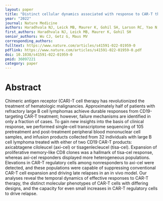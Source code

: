```yaml
---
layout: paper
title: "Distinct cellular dynamics associated with response to CAR-T therapy for refractory B-cell lymphoma"
year: "2022"
journal: Nature Medicine
authors: Haradhvala NJ, Leick MB, Maurer K, Gohil SH, Larson RC, Yao N, Gallagher KME, Katsis K, Frigault MJ, Southard J, Li S, Kann MC, Silva H, Jan M, Rhrissorrakrai K, Utro F, Levovitz C, Jacobs RA, Slowik K, Danysh BP, Livak KJ, Parida L, Ferry J, Jacobson C, Wu CJ, Getz G, Maus MV
first_authors: Haradhvala NJ, Leick MB, Maurer K, Gohil SH
senior_authors: Wu CJ, Getz G, Maus MV
corresponding_authors: 
fulltext: https://www.nature.com/articles/s41591-022-01959-0
pdflink: https://www.nature.com/articles/s41591-022-01959-0.pdf
doi: 10.1038/s41591-022-01959-0
pmid: 36097221
category: paper
---
```



# Abstract
Chimeric antigen receptor (CAR)-T cell therapy has revolutionized the treatment of hematologic malignancies. Approximately half of patients with refractory large B cell lymphomas achieve durable responses from CD19-targeting CAR-T treatment; however, failure mechanisms are identified in only a fraction of cases. To gain new insights into the basis of clinical response, we performed single-cell transcriptome sequencing of 105 pretreatment and post-treatment peripheral blood mononuclear cell samples, and infusion products collected from 32 individuals with large B cell lymphoma treated with either of two CD19 CAR-T products: axicabtagene ciloleucel (axi-cel) or tisagenlecleucel (tisa-cel). Expansion of proliferative memory-like CD8 clones was a hallmark of tisa-cel response, whereas axi-cel responders displayed more heterogeneous populations. Elevations in CAR-T regulatory cells among nonresponders to axi-cel were detected, and these populations were capable of suppressing conventional CAR-T cell expansion and driving late relapses in an in vivo model. Our analyses reveal the temporal dynamics of effective responses to CAR-T therapy, the distinct molecular phenotypes of CAR-T cells with differing designs, and the capacity for even small increases in CAR-T regulatory cells to drive relapse.

